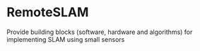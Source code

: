 # RemoteSLAM
Provide  building blocks (software, hardware and algorithms) for implementing SLAM using small sensors
